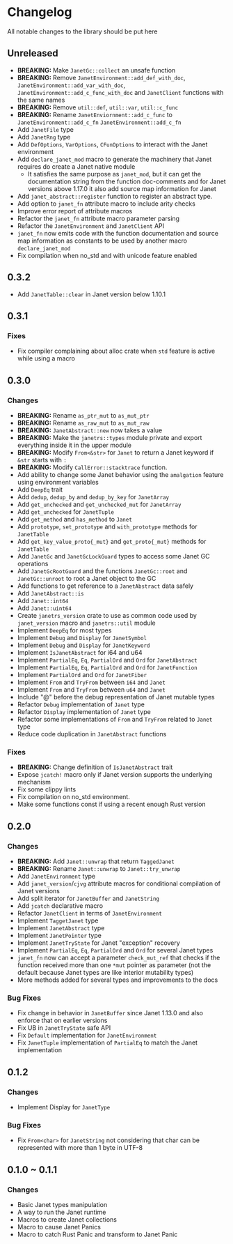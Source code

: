 # Changelog

All notable changes to the library should be put here

## Unreleased

- **BREAKING:** Make `JanetGc::collect` an unsafe function
- **BREAKING:** Remove `JanetEnvironment::add_def_with_doc`,
  `JanetEnvironment::add_var_with_doc`, `JanetEnvironment::add_c_func_with_doc`
  and `JanetClient` functions with the same names
- **BREAKING:** Remove `util::def`, `util::var`, `util::c_func`
- **BREAKING:** Rename `JanetEnviornment::add_c_func` to
  `JanetEnvironment::add_c_fn` `JanetEnvironment::add_c_fn`
- Add `JanetFile` type
- Add `JanetRng` type
- Add `DefOptions`, `VarOptions`, `CFunOptions` to interact with the Janet
  environment
- Add `declare_janet_mod` macro to generate the machinery that Janet requires do
  create a Janet native module
  - It satisfies the same purpose as `janet_mod`, but it can get the
    documentation string from the function doc-comments and for Janet versions
    above 1.17.0 it also add source map information for Janet
- Add `janet_abstract::register` function to register an abstract type.
- Add option to `janet_fn` attribute macro to include arity checks
- Improve error report of attribute macros
- Refactor the `janet_fn` attribute macro parameter parsing
- Refactor the `JanetEnvironment` and `JanetClient` API
- `janet_fn` now emits code with the function documentation and source map
  information as constants to be used by another macro `declare_janet_mod`
- Fix compilation when no_std and with unicode feature enabled

## 0.3.2

- Add `JanetTable::clear` in Janet version below 1.10.1

## 0.3.1

### Fixes

- Fix compiler complaining about alloc crate when `std` feature is active while
  using a macro

## 0.3.0

### Changes

- **BREAKING:** Rename `as_ptr_mut` to `as_mut_ptr`
- **BREAKING:** Rename `as_raw_mut` to `as_mut_raw`
- **BREAKING:** `JanetAbstract::new` now takes a value
- **BREAKING:** Make the `janetrs::types` module private and export everything
  inside it in the upper module
- **BREAKING:** Modify `From<&str>` for `Janet` to return a Janet keyword if
  `&str` starts with `:`
- **BREAKING:** Modify `CallError::stacktrace` function.
- Add ability to change some Janet behavior using the `amalgation` feature using
  environment variables
- Add `DeepEq` trait
- Add `dedup`, `dedup_by` and `dedup_by_key` for `JanetArray`
- Add `get_unchecked` and `get_unchecked_mut` for `JanetArray`
- Add `get_unchecked` for `JanetTuple`
- Add `get_method` and `has_method` to `Janet`
- Add `prototype`, `set_prototype` and `with_prototype` methods for `JanetTable`
- Add `get_key_value_proto{_mut}` and `get_proto{_mut}` methods for `JanetTable`
- Add `JanetGc` and `JanetGcLockGuard` types to access some Janet GC operations
- Add `JanetGcRootGuard` and the functions `JanetGc::root` and `JanetGc::unroot`
  to root a Janet object to the GC
- Add functions to get reference to a `JanetAbstract` data safely
- Add `JanetAbstract::is`
- Add `Janet::int64`
- Add `Janet::uint64`
- Create `janetrs_version` crate to use as common code used by `janet_version`
  macro and `janetrs::util` module
- Implement `DeepEq` for most types
- Implement `Debug` and `Display` for `JanetSymbol`
- Implement `Debug` and `Display` for `JanetKeyword`
- Implement `IsJanetAbstract` for i64 and u64
- Implement `PartialEq`, `Eq`, `PartialOrd` and `Ord` for `JanetAbstract`
- Implement `PartialEq`, `Eq`, `PartialOrd` and `Ord` for `JanetFunction`
- Implement `PartialOrd` and `Ord` for `JanetFiber`
- Implement `From` and `TryFrom` between `i64` and `Janet`
- Implement `From` and `TryFrom` between `u64` and `Janet`
- Include "@" before the debug representation of Janet mutable types
- Refactor `Debug` implementation of `Janet` type
- Refactor `Display` implementation of `Janet` type
- Refactor some implementations of `From` and `TryFrom` related to `Janet` type
- Reduce code duplication in `JanetAbstract` functions

### Fixes

- **BREAKING:** Change definition of `IsJanetAbstract` trait
- Expose `jcatch!` macro only if Janet version supports the underlying mechanism
- Fix some clippy lints
- Fix compilation on no_std environment.
- Make some functions const if using a recent enough Rust version

## 0.2.0

### Changes

- **BREAKING:** Add `Janet::unwrap` that return `TaggedJanet`
- **BREAKING:** Rename `Janet::unwrap` to `Janet::try_unwrap`
- Add `JanetEnvironment` type
- Add `janet_version`/`cjvg` attribute macros for conditional compilation of
  Janet versions
- Add split iterator for `JanetBuffer` and `JanetString`
- Add `jcatch` declarative macro
- Refactor `JanetClient` in terms of `JanetEnvironment`
- Implement `TaggetJanet` type
- Implement `JanetAbstract` type
- Implement `JanetPointer` type
- Implement `JanetTryState` for Janet "exception" recovery
- Implement `PartialEq`, `Eq`, `PartialOrd` and `Ord` for several Janet types
- `janet_fn` now can accept a parameter `check_mut_ref` that checks if the
  function received more than one `*mut` pointer as parameter (not the default
  because Janet types are like interior mutability types)
- More methods added for several types and improvements to the docs

### Bug Fixes

- Fix change in behavior in `JanetBuffer` since Janet 1.13.0 and also enforce
  that on earlier versions
- Fix UB in `JanetTryState` safe API
- Fix `Default` implementation for `JanetEnvironment`
- Fix `JanetTuple` implementation of `PartialEq` to match the Janet
  implementation

## 0.1.2

### Changes

- Implement Display for `JanetType`

### Bug Fixes

- Fix `From<char>` for `JanetString` not considering that char can be
  represented with more than 1 byte in UTF-8

## 0.1.0 ~ 0.1.1

### Changes

- Basic Janet types manipulation
- A way to run the Janet runtime
- Macros to create Janet collections
- Macro to cause Janet Panics
- Macro to catch Rust Panic and transform to Janet Panic
